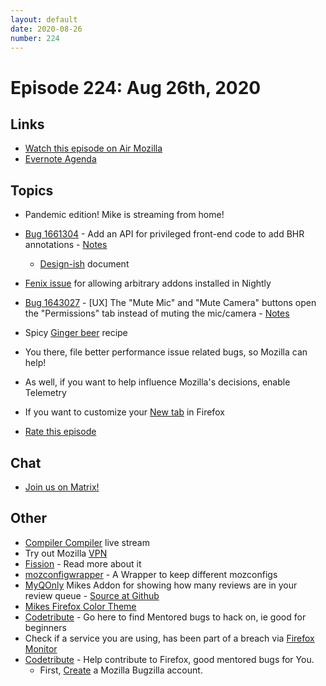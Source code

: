```yaml
---
layout: default
date: 2020-08-26
number: 224
---
```


# Episode 224: Aug 26th, 2020

## Links
* [Watch this episode on Air Mozilla](https://air.mozilla.org/event-redirect/423325/)
* [Evernote Agenda](https://www.evernote.com/shard/s434/client/snv?noteGuid=793f1378-16b0-406f-a133-3c953e115602&noteKey=00208a76c93473e5&sn=https%3A%2F%2Fwww.evernote.com%2Fshard%2Fs434%2Fsh%2F793f1378-16b0-406f-a133-3c953e115602%2F00208a76c93473e5&title=August%2B26th%252C%2B2020%2B-%2BEpisode%2B224)

## Topics
* Pandemic edition! Mike is streaming from home!
* [Bug 1661304](https://bugzilla.mozilla.org/show_bug.cgi?id=1661304) - Add an API for privileged front-end code to add BHR annotations - [Notes](https://www.evernote.com/l/AbKyddDyw1JEXbFhaMjZVn6SZ4-c6nyWC8w)
  - [Design-ish](https://docs.google.com/document/d/11zJ7FEiaP_rFsBRnxdnmhiyKcIVf5vCumTZziqODZVs/edit#) document
* [Fenix issue](https://github.com/mozilla-mobile/fenix/issues/14034) for allowing arbitrary addons installed in Nightly
* [Bug 1643027](https://bugzilla.mozilla.org/show_bug.cgi?id=1643027) - [UX] The "Mute Mic" and "Mute Camera" buttons open the "Permissions" tab instead of muting the mic/camera - [Notes](https://www.evernote.com/l/AbKMRYJF6klGIZeZUNFW-dkvRco1Hp-DsMc)
* Spicy [Ginger beer](https://www.youtube.com/watch?v=LqPko6a3Wh4) recipe
* You there, file better performance issue related bugs, so Mozilla can help!
* As well, if you want to help influence Mozilla's decisions, enable Telemetry
* If you want to customize your [New tab](https://addons.mozilla.org/en-US/firefox/addon/new-tab-override/) in Firefox

* [Rate this episode](https://forms.gle/FYv7NNuQQVS4ynso9)

## Chat
* [Join us on Matrix!](https://matrix.to/#/!enWuAmKDOEEPYejXRk:mozilla.org?via=mozilla.org&via=raim.ist)

## Other
* [Compiler Compiler](https://www.twitch.tv/codehag) live stream
* Try out Mozilla [VPN](https://vpn.mozilla.org/)
* [Fission](https://firefox-source-docs.mozilla.org/dom/dom/Fission.html) - Read more about it
* [mozconfigwrapper](https://github.com/ahal/mozconfigwrapper) - A Wrapper to keep different mozconfigs
* [MyQOnly](https://addons.mozilla.org/en-US/firefox/addon/myqonly/) Mikes Addon for showing how many reviews are in your review queue - [Source at Github](https://github.com/mikeconley/myqonly)
* [Mikes Firefox Color Theme](https://addons.mozilla.org/en-US/firefox/addon/electricbluegaloo/)
* [Codetribute](https://codetribute.mozilla.org/) - Go here to find Mentored bugs to hack on, ie good for beginners
* Check if a service you are using, has been part of a breach via [Firefox Monitor](https://monitor.firefox.com/breaches)
* [Codetribute](https://codetribute.mozilla.org/) - Help contribute to Firefox, good mentored bugs for You.
  - First, [Create](https://bugzilla.mozilla.org/createaccount.cgi) a Mozilla Bugzilla account.

